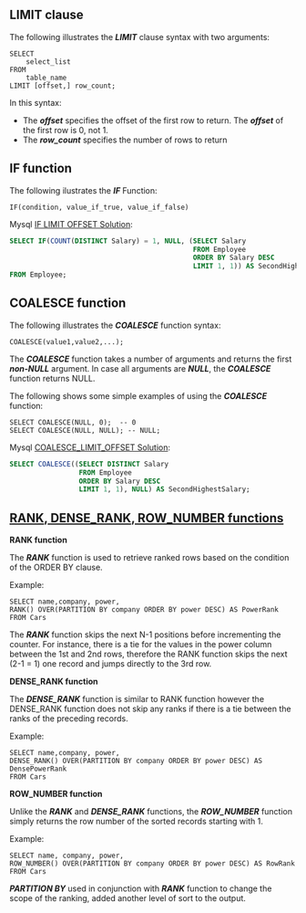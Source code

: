 
## LIMIT clause

The following illustrates the **_LIMIT_** clause syntax with two arguments:
```
SELECT 
    select_list
FROM
    table_name
LIMIT [offset,] row_count;
```

In this syntax:
* The **_offset_** specifies the offset of the first row to return. The **_offset_** of the first row is 0, not 1.
* The **_row_count_** specifies the number of rows to return

## IF function

The following ilustrates the **_IF_** Function:
```
IF(condition, value_if_true, value_if_false)
```

Mysql [IF LIMIT OFFSET Solution](mysql_if_limit_offset.sql):
```sql
SELECT IF(COUNT(DISTINCT Salary) = 1, NULL, (SELECT Salary
                                             FROM Employee
                                             ORDER BY Salary DESC
                                             LIMIT 1, 1)) AS SecondHighestSalary
FROM Employee;
```

## COALESCE function

The following illustrates the **_COALESCE_** function syntax:
```
COALESCE(value1,value2,...);
```

The **_COALESCE_** function takes a number of arguments and returns the first **_non-NULL_** argument. 
In case all arguments are **_NULL_**, the **_COALESCE_** function returns NULL.

The following shows some simple examples of using the **_COALESCE_** function:
```
SELECT COALESCE(NULL, 0);  -- 0
SELECT COALESCE(NULL, NULL); -- NULL;
```

Mysql [COALESCE_LIMIT_OFFSET Solution](mysql_coalesce_limit_offset.sql):
```sql
SELECT COALESCE((SELECT DISTINCT Salary
                 FROM Employee
                 ORDER BY Salary DESC
                 LIMIT 1, 1), NULL) AS SecondHighestSalary;
```

## [**RANK**, **DENSE_RANK**, **ROW_NUMBER functions**](https://codingsight.com/similarities-and-differences-among-rank-dense_rank-and-row_number-functions/)

**RANK function** 

The **_RANK_** function is used to retrieve ranked rows based on the condition of the ORDER BY clause.

Example:
```
SELECT name,company, power,
RANK() OVER(PARTITION BY company ORDER BY power DESC) AS PowerRank
FROM Cars
```
The **_RANK_** function skips the next N-1 positions before incrementing the counter. For instance, there is a tie for the values in the power column between the 1st and 2nd rows, therefore the RANK function skips the next (2-1 = 1) one record and jumps directly to the 3rd row.


**DENSE_RANK function** 

The **_DENSE_RANK_** function is similar to RANK function however the DENSE_RANK function does not skip any ranks if there is a tie between the ranks of the preceding records. 

Example:
```
SELECT name,company, power,
DENSE_RANK() OVER(PARTITION BY company ORDER BY power DESC) AS DensePowerRank
FROM Cars
```


**ROW_NUMBER function** 

Unlike the **_RANK_** and **_DENSE_RANK_** functions, the **_ROW_NUMBER_** function simply returns the row number of the sorted records starting with 1. 

Example: 
```
SELECT name, company, power,
ROW_NUMBER() OVER(PARTITION BY company ORDER BY power DESC) AS RowRank
FROM Cars
```



**_PARTITION BY_** used in conjunction with **_RANK_** function to change the scope of the ranking, added another level of sort to the output.



